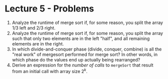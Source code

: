 # Lecture 5 - Problems

1. Analyze the runtime of merge sort if, for some reason, you split the array 1/3 left and 2/3 right.
2. Analyze the runtime of merge sort if, for some reason, you split the array such that only two elements are in the left "half", and all remaining elements are in the right.
3. In which divide-and-conquer phase (divide, conquer, combine) is all the "real work" of mergesort performed for merge sort? In other words, in which phase do the values end up actually being rearranged?
4. Derive an expression for the *number of calls* to `mergeSort` that result from an initial call with array size $2^k$.



